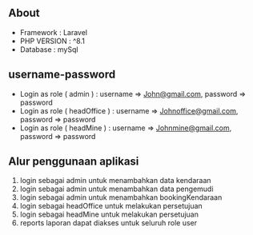 ## About 

- Framework : Laravel
- PHP VERSION : ^8.1
- Database : mySql

##  username-password
- Login as role ( admin ) : username => John@gmail.com, password => password
- Login as role ( headOffice ) : username => Johnoffice@gmail.com, password => password
- Login as role ( headMine ) : username => Johnmine@gmail.com, password => password

## Alur penggunaan aplikasi
1. login sebagai admin untuk menambahkan data kendaraan
2. login sebagai admin untuk menambahkan data pengemudi
3. login sebagai admin untuk menambahkan bookingKendaraan
4. login sebagai headOffice untuk melakukan persetujuan
5. login sebagai headMine untuk melakukan persetujuan
6. reports laporan dapat diakses untuk seluruh role user
